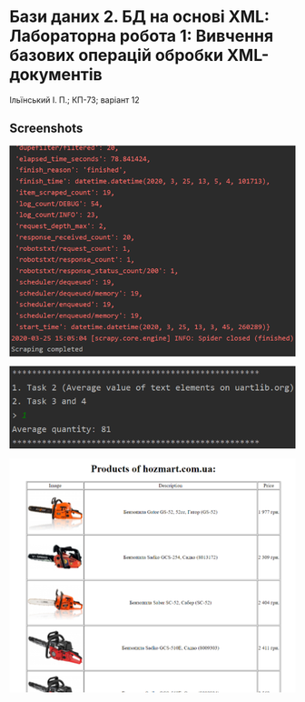 # Бази даних 2. БД на основі XML: Лабораторна робота 1: Вивчення базових операцій обробки XML-документів

Ільїнський І. П.; КП-73; варіант 12

## Screenshots

![lab](screenshots/advsas.png)

![lab](screenshots/sdv.png)

![lab](screenshots/result_table.png)
